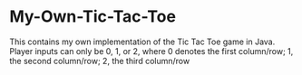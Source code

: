 # My-Own-Tic-Tac-Toe
This contains my own implementation of the Tic Tac Toe game in Java. Player inputs can only be 0, 1, or 2, where 0 denotes the first column/row; 1, the second column/row; 2, the third column/row
